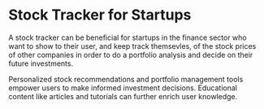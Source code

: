 # Stock Tracker for Startups

A stock tracker can be beneficial for startups in the finance sector who want to show to their user, and keep track themsevles, of the stock prices of other companies in order to do a portfolio analysis and decide on their future investments. 

Personalized stock recommendations and portfolio management tools empower users to make informed investment decisions. Educational content like articles and tutorials can further enrich user knowledge.





